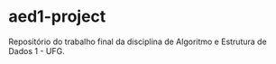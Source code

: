 # aed1-project
Repositório do trabalho final da disciplina de Algoritmo e Estrutura de Dados 1 - UFG.

